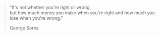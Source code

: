 


> "It's not whether you're right or wrong,  
> but how much money you make when you're right and how much you lose when you're wrong."
>     
> George Soros


